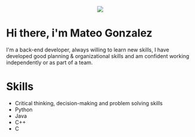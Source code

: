 <div id="header" align="center">
  <img src="https://giphy.com/gifs/Pluralsight-man-development-developer-f3iwJFOVOwuy7K6FFw">
</div>

# Hi there, i'm Mateo Gonzalez
I'm a back-end developer, always willing to learn new skills, I have developed good planning &
organizational skills and am confident working independently or as part of a
team.

# Skills
- Critical thinking, decision-making and problem solving skills
- Python
- Java
- C++
- C
